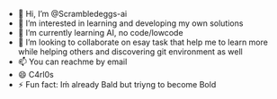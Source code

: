- 👋 Hi, I’m @Scrambledeggs-ai
- 👀 I’m interested in learning and developing my own solutions
- 🌱 I’m currently learning AI, no code/lowcode
- 💞️ I’m looking to collaborate on esay task that help me to learn more while helping others and discovering git environment as well
- 📫 You can reachme by email
- 😄 C4rl0s
- ⚡ Fun fact: Iḿ already Bald but triyng to become Bold

<!---
Scrambledeggs-ai/Scrambledeggs-ai is a ✨ special ✨ repository because its `README.md` (this file) appears on your GitHub profile.
You can click the Preview link to take a look at your changes.
--->
